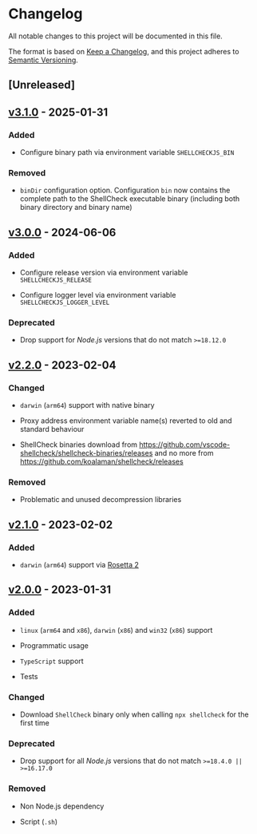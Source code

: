 <!-- markdownlint-disable MD024 -->

# Changelog

All notable changes to this project will be documented in this file.

The format is based on [Keep a Changelog](https://keepachangelog.com/en/1.0.0/),
and this project adheres to [Semantic Versioning](https://semver.org/spec/v2.0.0.html).

## [Unreleased]

## [v3.1.0](https://github.com/gunar/shellcheck/releases/tag/v3.1.0) - 2025-01-31

### Added

- Configure binary path via environment variable `SHELLCHECKJS_BIN`

### Removed

- `binDir` configuration option. Configuration `bin` now contains the complete path to the ShellCheck executable binary (including both binary directory and binary name)

## [v3.0.0](https://github.com/gunar/shellcheck/releases/tag/v3.0.0) - 2024-06-06

### Added

- Configure release version via environment variable `SHELLCHECKJS_RELEASE`

- Configure logger level via environment variable `SHELLCHECKJS_LOGGER_LEVEL`

### Deprecated

- Drop support for _Node.js_ versions that do not match `>=18.12.0`

## [v2.2.0](https://github.com/gunar/shellcheck/releases/tag/v2.2.0) - 2023-02-04

### Changed

- `darwin` (`arm64`) support with native binary

- Proxy address environment variable name(s) reverted to old and standard behaviour

- ShellCheck binaries download from <https://github.com/vscode-shellcheck/shellcheck-binaries/releases> and no more from <https://github.com/koalaman/shellcheck/releases>

### Removed

- Problematic and unused decompression libraries

## [v2.1.0](https://github.com/gunar/shellcheck/releases/tag/v2.1.0) - 2023-02-02

### Added

- `darwin` (`arm64`) support via [Rosetta 2](https://support.apple.com/HT211861)

## [v2.0.0](https://github.com/gunar/shellcheck/releases/tag/v2.0.0) - 2023-01-31

### Added

- `linux` (`arm64` and `x86`), `darwin` (`x86`) and `win32` (`x86`) support

- Programmatic usage

- `TypeScript` support

- Tests

### Changed

- Download `ShellCheck` binary only when calling `npx shellcheck` for the first time

### Deprecated

- Drop support for all _Node.js_ versions that do not match `>=18.4.0 || >=16.17.0`

### Removed

- Non Node.js dependency

- Script (`.sh`)
